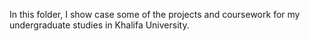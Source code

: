 In this folder, I show case some of the projects and coursework for my undergraduate studies in Khalifa University.
